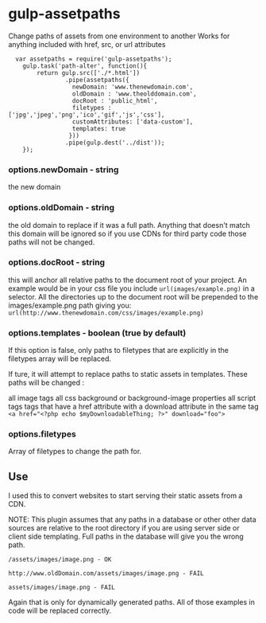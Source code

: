 gulp-assetpaths
===============

Change paths of assets from one environment to another
Works for anything included with href, src, or url attributes

      var assetpaths = require('gulp-assetpaths');
        gulp.task('path-alter', function(){
            return gulp.src(['./*.html'])
                    .pipe(assetpaths({
                      newDomain: 'www.thenewdomain.com',
                      oldDomain : 'www.theolddomain.com',
                      docRoot : 'public_html',
                      filetypes : ['jpg','jpeg','png','ico','gif','js','css'],
					  customAttributes: ['data-custom'],
                      templates: true
                     }))
                    .pipe(gulp.dest('../dist'));
        });
        
### options.newDomain - string

the new domain

### options.oldDomain - string

the old domain to replace if it was a full path. Anything that doesn't match this domain will be ignored so if you use CDNs for third party code those paths will not be changed.

### options.docRoot - string

this will anchor all relative paths to the document root of your project. An example would be in your css file you include 
``url(images/example.png)`` in a selector. All the directories up to the document root will be prepended to the images/example.png path giving you:
``url(http://www.thenewdomain.com/css/images/example.png)``

### options.templates - boolean (true by default)

If this option is false, only paths to filetypes that are explicitly in the filetypes array will be replaced.

If ture, it will attempt to replace paths to static assets in templates. These paths will be changed : 

all image tags 
all css background or background-image properties
all script tags
tags that have a href attribute with a download attribute in the same tag
``<a href="<?php echo $myDownloadableThing; ?>" download="foo">``


### options.filetypes

Array of filetypes to change the path for. 


## Use

I used this to convert websites to start serving their static assets from a CDN. 

NOTE: This plugin assumes that any paths in a database or other other data sources are relative to the root directory if you are using server side or client side templating. Full paths in the database will give you the wrong path.

``/assets/images/image.png - OK``

``http://www.oldDomain.com/assets/images/image.png - FAIL``

``assets/images/image.png - FAIL``

Again that is only for dynamically generated paths. All of those examples in code will be replaced correctly.
